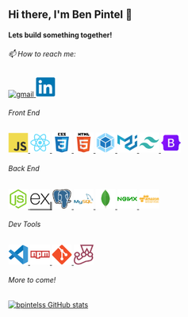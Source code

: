 <h2>Hi there, I'm Ben Pintel 👋</h2>
<h4>Lets build something together!</h4>

###### 📫 How to reach me: 
<p align="left"> 
  <a href="mailto:bpintel@gmail.com" target="_blank" rel="noreferrer">
      <img src="https://upload.wikimedia.org/wikipedia/commons/7/7e/Gmail_icon_%282020%29.svg"
        alt="gmail" width="40" height="40" />
  </a>
  <a href="https://www.linkedin.com/in/benpintel/" target="_blank" rel="noreferrer">
      <img src="https://raw.githubusercontent.com/devicons/devicon/master/icons/linkedin/linkedin-original.svg"
        alt="linkedin" width="40" height="40" />
  </a>
</p>

###### Front End
<p align="left"> 
  <a href="https://developer.mozilla.org/en-US/docs/Web/JavaScript" target="_blank" rel="noreferrer">
    <img src="https://raw.githubusercontent.com/devicons/devicon/master/icons/javascript/javascript-original.svg"
      alt="javascript" width="40" height="40" />
  </a>
  <a href="https://reactjs.org/" target="_blank" rel="noreferrer">
    <img src="https://raw.githubusercontent.com/devicons/devicon/master/icons/react/react-original.svg"
       alt="react" width="40" height="40" />
  </a>  
  <a href="https://www.w3schools.com/css/" target="_blank" rel="noreferrer">
    <img src="https://raw.githubusercontent.com/devicons/devicon/master/icons/css3/css3-original-wordmark.svg"    
      alt="css3" width="40" height="40" />
  </a> 
  <a href="https://www.w3.org/html/" target="_blank" rel="noreferrer"> 
    <img src="https://raw.githubusercontent.com/devicons/devicon/master/icons/html5/html5-original-wordmark.svg"
      alt="html5" width="40" height="40" />
  </a> 
  <a href="https://webpack.js.org/" target="_blank" rel="noreferrer">
    <img src="https://raw.githubusercontent.com/devicons/devicon/master/icons/webpack/webpack-original.svg"
      alt="webpack" width="40" height="40" />
  </a>  
  <a href="https://mui.com/" target="_blank" rel="noreferrer">
    <img src="https://raw.githubusercontent.com/devicons/devicon/master/icons/materialui/materialui-original.svg"
      alt="materialUI" width="40" height="40" />
  </a>  
  <a href="https://tailwindcss.com/" target="_blank" rel="noreferrer">
    <img src="https://raw.githubusercontent.com/devicons/devicon/master/icons/tailwindcss/tailwindcss-plain.svg"
      alt="tailwindcss" width="40" height="40" />
  </a>
  <a href="https://react-bootstrap.github.io/" target="_blank" rel="noreferrer">
    <img src="https://raw.githubusercontent.com/devicons/devicon/master/icons/bootstrap/bootstrap-original.svg"
      alt="react-bootstrap" width="40" height="40" />
  </a>
</p>
  
###### Back End
<p align="left">
  <a href="https://nodejs.org" target="_blank" rel="noreferrer"> 
    <img src="https://raw.githubusercontent.com/devicons/devicon/master/icons/nodejs/nodejs-original.svg"
      alt="nodejs" width="40" height="40" />
  </a>
  <a href="https://expressjs.com/" target="_blank" rel="noreferrer" style="background-color:grey;">
    <img src="https://raw.githubusercontent.com/devicons/devicon/master/icons/express/express-original.svg"
      alt="expressjs" width="40" height="40" />
  </a>  
  <a href="https://www.postgresql.org/" target="_blank" rel="noreferrer">
    <img src="https://raw.githubusercontent.com/devicons/devicon/master/icons/postgresql/postgresql-original.svg"
      alt="postgresql" width="40" height="40" />
  </a>  
  <a href="https://www.mysql.com/" target="_blank" rel="noreferrer"> 
    <img src="https://raw.githubusercontent.com/devicons/devicon/master/icons/mysql/mysql-original-wordmark.svg"
      alt="mysql" width="40" height="40" />
  </a>   
  <a href="https://www.mongodb.com/" target="_blank" rel="noreferrer"> 
    <img src="https://raw.githubusercontent.com/devicons/devicon/master/icons/mongodb/mongodb-original.svg"
      alt="mongodb" width="40" height="40" />
  </a> 
  <a href="https://www.nginx.com/" target="_blank" rel="noreferrer"> 
    <img src="https://raw.githubusercontent.com/devicons/devicon/master/icons/nginx/nginx-original.svg"
      alt="nginx" width="40" height="40" />
  </a> 
  <a href="https://aws.amazon.com/" target="_blank" rel="noreferrer"> 
    <img src="https://raw.githubusercontent.com/devicons/devicon/master/icons/amazonwebservices/amazonwebservices-plain-wordmark.svg"
      alt="aws" width="40" height="40" />
  </a>  
</p>

###### Dev Tools

<p align="left"> 
  <a href="https://code.visualstudio.com/" target="_blank" rel="noreferrer"> 
    <img src="https://raw.githubusercontent.com/devicons/devicon/master/icons/vscode/vscode-original.svg"
      alt="vscode" width="40" height="40" />
  </a>
  <a href="https://www.npmjs.com/" target="_blank" rel="noreferrer"> 
    <img src="https://raw.githubusercontent.com/devicons/devicon/master/icons/npm/npm-original-wordmark.svg"
      alt="npm" width="40" height="40" />
  </a>
  <a href="https://git-scm.com/" target="_blank" rel="noreferrer"> 
    <img src="https://raw.githubusercontent.com/devicons/devicon/master/icons/git/git-original.svg"
      alt="git" width="40" height="40" />
  </a>
  <a href="https://jestjs.io/" target="_blank" rel="noreferrer"> 
    <img src="https://raw.githubusercontent.com/devicons/devicon/master/icons/jest/jest-plain.svg"
      alt="jest" width="40" height="40" />
  </a>
</p>

###### More to come!

[![bpintelss GitHub stats](https://github-readme-stats.vercel.app/api?username=bpintel&show_icons=true&theme=dark)](https://github.com/bpintel/github-readme-stats)

<!-- 
next on my list:

<p align="left"> 
  
  <a href="https://www.typescriptlang.org/" target="_blank" rel="noreferrer">
      <img src="https://raw.githubusercontent.com/devicons/devicon/master/icons/typescript/typescript-original.svg"
        alt="typescript" width="40" height="40" />
  </a>
  <a href="https://www.docker.com/" target="_blank" rel="noreferrer">
      <img src="https://raw.githubusercontent.com/devicons/devicon/master/icons/docker/docker-plain.svg"
        alt="docker" width="40" height="40" />
  </a>
  <a href="https://redux.js.org/" target="_blank" rel="noreferrer">
      <img src="https://raw.githubusercontent.com/devicons/devicon/master/icons/redux/redux-original.svg"
        alt="redux" width="40" height="40" />
  </a>
   <a href="https://redis.io/" target="_blank" rel="noreferrer">
      <img src="https://raw.githubusercontent.com/devicons/devicon/master/icons/redis/redis-plain.svg"
        alt="redis" width="40" height="40" />
  </a>
  
</p>
-->
